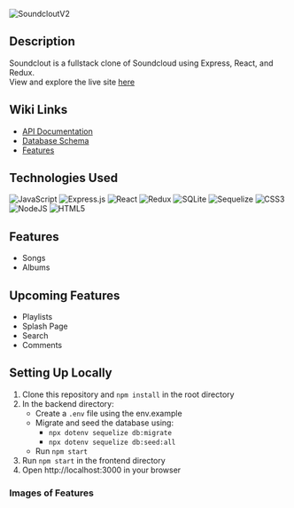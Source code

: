 <!-- ![Soundclout](https://user-images.githubusercontent.com/79663621/190751197-08d940e3-89e6-4da4-9ecc-a6d0dac70345.png) -->

<!-- ![SoundcloutV](https://user-images.githubusercontent.com/79663621/190755671-3e41c53c-4dad-45cf-a33b-bd9782d0cf40.png) -->

![SoundcloutV2](https://user-images.githubusercontent.com/79663621/190756678-0ea7eeda-52c3-449e-8394-b5e7627e9deb.png)




## Description

Soundclout is a fullstack clone of Soundcloud using Express, React, and Redux.  
View and explore the live site [here](https://sound-clout.herokuapp.com)

## Wiki Links
* [API Documentation](https://github.com/Schaeffy/soundcloud/wiki/API-Documentation)
* [Database Schema](https://github.com/Schaeffy/soundcloud/wiki/Database-Schema)
* [Features](https://github.com/Schaeffy/soundcloud/wiki/Features)

## Technologies Used

![JavaScript](https://img.shields.io/badge/javascript-%23323330.svg?style=for-the-badge&logo=javascript&logoColor=%23F7DF1E)
![Express.js](https://img.shields.io/badge/express.js-%23404d59.svg?style=for-the-badge&logo=express&logoColor=%2361DAFB)
![React](https://img.shields.io/badge/react-%2320232a.svg?style=for-the-badge&logo=react&logoColor=%2361DAFB)
![Redux](https://img.shields.io/badge/redux-%23593d88.svg?style=for-the-badge&logo=redux&logoColor=white)
![SQLite](https://img.shields.io/badge/sqlite-%2307405e.svg?style=for-the-badge&logo=sqlite&logoColor=white)
![Sequelize](https://img.shields.io/badge/Sequelize-52B0E7?style=for-the-badge&logo=Sequelize&logoColor=white)
![CSS3](https://img.shields.io/badge/css3-%231572B6.svg?style=for-the-badge&logo=css3&logoColor=white)
![NodeJS](https://img.shields.io/badge/node.js-6DA55F?style=for-the-badge&logo=node.js&logoColor=white)
![HTML5](https://img.shields.io/badge/html5-%23E34F26.svg?style=for-the-badge&logo=html5&logoColor=white)

## Features

* Songs
* Albums

## Upcoming Features

* Playlists
* Splash Page
* Search
* Comments

## Setting Up Locally
1. Clone this repository and ```npm install``` in the root directory
2. In the backend directory:
    * Create a ```.env``` file using the env.example
    * Migrate and seed the database using:
        * ```npx dotenv sequelize db:migrate```
        * ```npx dotenv sequelize db:seed:all```
    * Run ```npm start```
3. Run ```npm start``` in the frontend directory
4. Open http://localhost:3000 in your browser


### Images of Features
